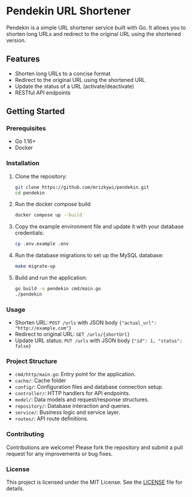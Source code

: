 # Pendekin URL Shortener

Pendekin is a simple URL shortener service built with Go. It allows you to shorten long URLs and redirect to the original URL using the shortened version.

## Features

- Shorten long URLs to a concise format
- Redirect to the original URL using the shortened URL
- Update the status of a URL (activate/deactivate)
- RESTful API endpoints

## Getting Started

### Prerequisites

- Go 1.16+
- Docker

### Installation

1. Clone the repository:

   ```bash
   git clone https://github.com/mrizkywi/pendekin.git
   cd pendekin
   ```

2. Run the docker compose build
   ```bash
   docker compose up --build
   ```

3. Copy the example environment file and update it with your database credentials:

   ```bash
   cp .env.example .env
   ```

4. Run the database migrations to set up the MySQL database:

   ```bash
   make migrate-up
   ```

5. Build and run the application:

   ```bash
   go build -o pendekin cmd/main.go
   ./pendekin
   ```

### Usage

- Shorten URL: `POST /urls` with JSON body `{"actual_url": "http://example.com"}`
- Redirect to original URL: `GET /urls/{shortUrl}`
- Update URL status: `PUT /urls` with JSON body `{"id": 1, "status": false}`

### Project Structure

- `cmd/http/main.go`: Entry point for the application.
- `cache/`: Cache folder
- `config/`: Configuration files and database connection setup.
- `controller/`: HTTP handlers for API endpoints.
- `model/`: Data models and request/response structures.
- `repository/`: Database interaction and queries.
- `service/`: Business logic and service layer.
- `routes/`: API route definitions.

### Contributing

Contributions are welcome! Please fork the repository and submit a pull request for any improvements or bug fixes.

### License

This project is licensed under the MIT License. See the [LICENSE](LICENSE) file for details.


